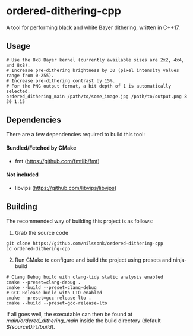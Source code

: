 # ordered-dithering-cpp

A tool for performing black and white Bayer dithering, written in C++17.

## Usage

```
# Use the 8x8 Bayer kernel (currently available sizes are 2x2, 4x4, and 8x8).
# Increase pre-dithering brightness by 30 (pixel intensity values range from 0-255).
# Increase pre-dithering contrast by 15%.
# For the PNG output format, a bit depth of 1 is automatically selected.
ordered_dithering_main /path/to/some_image.jpg /path/to/output.png 8 30 1.15
```

## Dependencies

There are a few dependencies required to build this tool:

#### Bundled/Fetched by CMake

-   fmt (https://github.com/fmtlib/fmt)

#### Not included

-   libvips (https://github.com/libvips/libvips)

## Building

The recommended way of building this project is as follows:

1. Grab the source code

```
git clone https://github.com/nilssonk/ordered-dithering-cpp
cd ordered-dithering-cpp
```

2. Run CMake to configure and build the project using presets and ninja-build

```
# Clang Debug build with clang-tidy static analysis enabled
cmake --preset=clang-debug .
cmake --build --preset=clang-debug
# GCC Release build with LTO enabled
cmake --preset=gcc-release-lto .
cmake --build --preset=gcc-release-lto
```

If all goes well, the executable can then be found at _main/ordered_dithering_main_ inside the build directory (default _${sourceDir}/build_).
